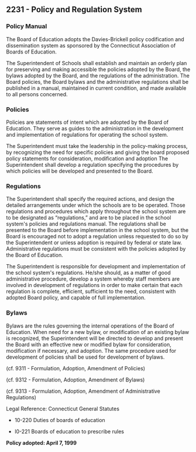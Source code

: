 ## 2231 - Policy and Regulation System

### Policy Manual

The Board of Education adopts the Davies-Brickell policy codification and dissemination system as sponsored by the Connecticut Association of Boards of Education.

The Superintendent of Schools shall establish and maintain an orderly plan for preserving and making accessible the policies adopted by the Board, the bylaws adopted by the Board, and the regulations of the administration.  The Board policies, the Board bylaws and the administrative regulations shall be published in a manual, maintained in current condition, and made available to all persons concerned.

### Policies

Policies are statements of intent which are adopted by the Board of Education.  They serve as guides to the administration in the development and implementation of regulations for operating the school system.

The Superintendent must take the leadership in the policy-making process, by recognizing the need for specific policies and giving the board proposed policy statements for consideration, modification and adoption  The Superintendent shall develop a regulation specifying the procedures by which policies will be developed and presented to the Board.

### Regulations

The Superintendent shall specify the required actions, and design the detailed arrangements under which the schools are to be operated.  Those regulations and procedures which apply throughout the school system are to be designated as “regulations,” and are to be placed in the school system's policies and regulations manual.  The regulations shall be presented to the Board before implementation in the school system, but the Board is encouraged not to adopt a regulation unless requested to do so by the Superintendent or unless adoption is required by federal or state law.  Administrative regulations must be consistent with the policies adopted by the Board of Education.

The Superintendent is responsible for development and implementation of the school system's regulations.  He/she should, as a matter of good administrative procedure, develop a system whereby staff members are involved in development of regulations in order to make certain that each regulation is complete, efficient, sufficient to the need, consistent with adopted Board policy, and capable of full implementation.

### Bylaws

Bylaws are the rules governing the internal operations of the Board of Education.  When need for a new bylaw, or modification of an existing bylaw is recognized, the Superintendent will be directed to develop and present the Board with an effective new or modified bylaw for consideration, modification if necessary, and adoption.  The same procedure used for development of policies shall be used for development of bylaws.

(cf. 9311 - Formulation, Adoption, Amendment of Policies)

(cf. 9312 - Formulation, Adoption, Amendment of Bylaws)

(cf. 9313 - Formulation, Adoption, Amendment of Administrative Regulations)

Legal Reference:   Connecticut General Statutes

* 10-220 Duties of boards of education

* l0-221 Boards of education to prescribe rules

**Policy adopted:  April 7, 1999**